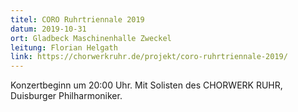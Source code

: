 ```yaml
---
titel: CORO Ruhrtriennale 2019
datum: 2019-10-31
ort: Gladbeck Maschinenhalle Zweckel
leitung: Florian Helgath
link: https://chorwerkruhr.de/projekt/coro-ruhrtriennale-2019/
---
```

Konzertbeginn um 20:00 Uhr.
Mit Solisten des CHORWERK RUHR, Duisburger Philharmoniker.
